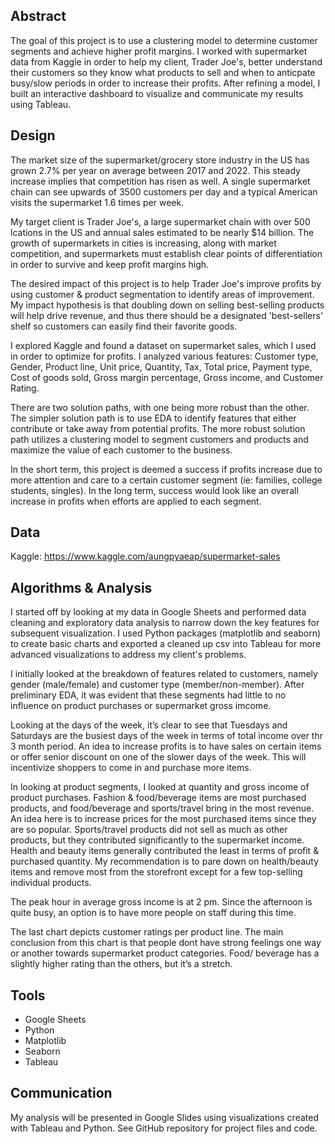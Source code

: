 
## Abstract

The goal of this project is to use a clustering model to determine customer segments and achieve higher profit margins. I worked with supermarket data from Kaggle in order to help my client, Trader Joe's, better understand their customers so they know what products to sell and when to anticpate busy/slow periods in order to increase their profits. After refining a model, I built an interactive dashboard to visualize and communicate my results using Tableau. 

## Design

The market size of the supermarket/grocery store industry in the US has grown 2.7% per year on average between 2017 and 2022. This steady increase implies that competition has risen as well. A single supermarket chain can see upwards of 3500 customers per day and a typical American visits the supermarket 1.6 times per week. 

My target client is Trader Joe's, a large supermarket chain with over 500 lcations in the US and annual sales estimated to be nearly $14 billion. The growth of supermarkets in cities is increasing, along with market competition, and supermarkets must establish clear points of differentiation in order to survive and keep profit margins high.

The desired impact of this project is to help Trader Joe's improve profits by using customer & product segmentation to identify areas of improvement. My impact hypothesis is that doubling down on selling best-selling products will help drive revenue, and thus there should be a designated 'best-sellers' shelf so customers can easily find their favorite goods.

I explored Kaggle and found a dataset on supermarket sales, which I used in order to optimize for profits. I analyzed various features: Customer type, Gender, Product line, Unit price, Quantity, Tax, Total price, Payment type, Cost of goods sold, Gross margin percentage, Gross income, and Customer Rating. 

There are two solution paths, with one being more robust than the other. The simpler solution path is to use EDA to identify features that either contribute or take away from potential profits. The more robust solution path utilizes a clustering model to segment customers and products and maximize the value of each customer to the business. 

In the short term, this project is deemed a success if profits increase due to more attention and care to a certain customer segment (ie: families, college students, singles). In the long term, success would look like an overall increase in profits when efforts are applied to each segment. 


## Data

Kaggle: https://www.kaggle.com/aungpyaeap/supermarket-sales

## Algorithms & Analysis

I started off by looking at my data in Google Sheets and performed data cleaning and exploratory data analysis to narrow down the key features for subsequent visualization. I used Python packages (matplotlib and seaborn) to create basic charts and exported a cleaned up csv into Tableau for more advanced visualizations to address my client's problems.

I initially looked at the breakdown of features related to customers, namely gender (male/female) and customer type (member/non-member). After preliminary EDA, it was evident that these segments had little to no influence on product purchases or supermarket gross imcome.

Looking at the days of the week, it’s clear to see that Tuesdays and Saturdays are the busiest days of the week in terms of total income over thr 3 month period. An idea to increase profits is to have sales on certain items or offer senior discount on one of the slower days of the week. This will incentivize shoppers to come in and purchase more items.

In looking at product segments, I looked at quantity and gross income of product purchases. Fashion & food/beverage items are most purchased products, and food/beverage and sports/travel bring in the most revenue. An idea here is to increase prices for the most purchased items since they are so popular. Sports/travel products did not sell as much as other products, but they contributed significantly to the supermarket income. Health and beauty items generally contributed the least in terms of profit & purchased quantity. My recommendation is to pare down on health/beauty items and remove most from the storefront except for a few top-selling individual products.

The peak hour in average gross income is at 2 pm. Since the afternoon is quite busy, an option is to have more people on staff during this time.

The last chart depicts customer ratings per product line. The main conclusion from this chart is that people dont have strong feelings one way or another towards supermarket product categories. Food/ beverage has a slightly higher rating than the others, but it’s a stretch. 

## Tools
- Google Sheets
- Python 
- Matplotlib
- Seaborn
- Tableau

## Communication
My analysis will be presented in Google Slides using visualizations created with Tableau and Python. See GitHub repository for project files and code.
